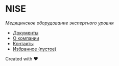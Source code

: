 # NISE
_Медицинское оборудование экспертного уровня_

- [Документы](httpss://iserejatoje.github.io/nice/documents.html)
- [О компании](httpss://iserejatoje.github.io/nice/about.html)
- [Контакты](https://iserejatoje.github.io/nice/contacts.html)
- [Избранное (пустое)](https://iserejatoje.github.io/nice/favorite-0.html)

Created with ❤